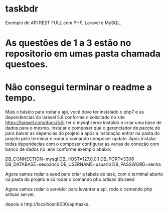 # taskbdr
Exemplo de API REST FULL com PHP, Laravel e MySQL.

# As questões de 1 a 3 estão no repositorio em umas pasta chamada questoes.

# Não consegui terminar o readme a tempo.

Mais o básico para rodar a api, você deve ter instalado o php7 e as dependencias do laravel 5.8 conforme o solicitado no site https://laravel.com/docs/5.8, ter o mysql serve instaldo e criar uma base de dados para o mesmo.
Instalar o composer que o gerenciador de pacote do para baixar as depencias do projeto a após a instalação entrar na pasta do projeto pelo terminar e rodar o comando composer update.
Após instalar todas dependecias com o composer configurar as varias de coneção com banco de dados no .env conforme exemplo abaixo:

DB_CONNECTION=mysql
DB_HOST=127.0.0.1
DB_PORT=3306
DB_DATABASE=seubanco
DB_USERNAME=usuario
DB_PASSWORD=senha

Agora vamos rodar a seed para criar a tabela de task, com o terminal aberto na pasta do projeto é só rodar o comando php artisan db:seed

Agora vamos rodar o servidor para levantar a api, rode o camando php artisan server.

depois é http://localhost:8000/api/tasks.

